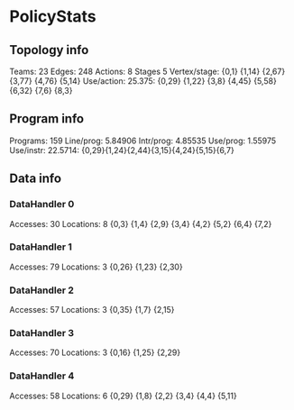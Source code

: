 # PolicyStats
## Topology info
Teams:		23
Edges:		248
Actions:	8
Stages		5
Vertex/stage:	{0,1} {1,14} {2,67} {3,77} {4,76} {5,14} 
Use/action:	25.375: {0,29} {1,22} {3,8} {4,45} {5,58} {6,32} {7,6} {8,3} 

## Program info
Programs:	159
Line/prog:	5.84906
Intr/prog:	4.85535
Use/prog:	1.55975
Use/instr:	22.5714: {0,29}{1,24}{2,44}{3,15}{4,24}{5,15}{6,7}

## Data info

### DataHandler 0
Accesses:	30
Locations:	8
{0,3} {1,4} {2,9} {3,4} {4,2} {5,2} {6,4} {7,2} 

### DataHandler 1
Accesses:	79
Locations:	3
{0,26} {1,23} {2,30} 

### DataHandler 2
Accesses:	57
Locations:	3
{0,35} {1,7} {2,15} 

### DataHandler 3
Accesses:	70
Locations:	3
{0,16} {1,25} {2,29} 

### DataHandler 4
Accesses:	58
Locations:	6
{0,29} {1,8} {2,2} {3,4} {4,4} {5,11} 